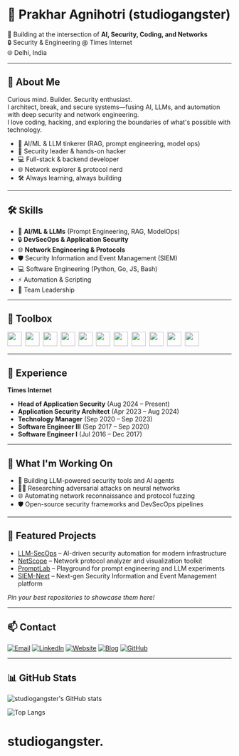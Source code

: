 # 👾 Prakhar Agnihotri (studiogangster)

🚀 Building at the intersection of **AI, Security, Coding, and Networks**  
🔒 Security & Engineering @ Times Internet  
🌐 Delhi, India

---

## 👤 About Me

Curious mind. Builder. Security enthusiast.  
I architect, break, and secure systems—fusing AI, LLMs, and automation with deep security and network engineering.  
I love coding, hacking, and exploring the boundaries of what's possible with technology.

- 🧠 AI/ML & LLM tinkerer (RAG, prompt engineering, model ops)
- 🔐 Security leader & hands-on hacker
- 💻 Full-stack & backend developer
- 🌐 Network explorer & protocol nerd
- 🛠️ Always learning, always building

---

## 🛠️ Skills

- 🤖 **AI/ML & LLMs** (Prompt Engineering, RAG, ModelOps)
- 🔒 **DevSecOps & Application Security**
- 🌐 **Network Engineering & Protocols**
- 🛡️ Security Information and Event Management (SIEM)
- 💻 Software Engineering (Python, Go, JS, Bash)
- ⚡ Automation & Scripting
- 👥 Team Leadership

---

## 🧰 Toolbox

<img src="https://cdn.jsdelivr.net/gh/devicons/devicon/icons/python/python-original.svg" width="32" />&nbsp;
<img src="https://cdn.jsdelivr.net/gh/devicons/devicon/icons/go/go-original.svg" width="32" />&nbsp;
<img src="https://cdn.jsdelivr.net/gh/devicons/devicon/icons/javascript/javascript-original.svg" width="32" />&nbsp;
<img src="https://cdn.jsdelivr.net/gh/devicons/devicon/icons/bash/bash-original.svg" width="32" />&nbsp;
<img src="https://cdn.jsdelivr.net/gh/devicons/devicon/icons/docker/docker-original.svg" width="32" />&nbsp;
<img src="https://cdn.jsdelivr.net/gh/devicons/devicon/icons/linux/linux-original.svg" width="32" />&nbsp;
<img src="https://cdn.jsdelivr.net/gh/devicons/devicon/icons/amazonwebservices/amazonwebservices-original.svg" width="32" />&nbsp;
<img src="https://cdn.jsdelivr.net/gh/devicons/devicon/icons/googlecloud/googlecloud-original.svg" width="32" />&nbsp;
<img src="https://cdn.jsdelivr.net/gh/devicons/devicon/icons/azure/azure-original.svg" width="32" />&nbsp;
<img src="https://cdn.jsdelivr.net/gh/devicons/devicon/icons/git/git-original.svg" width="32" />&nbsp;
<img src="https://cdn.jsdelivr.net/gh/devicons/devicon/icons/terraform/terraform-original.svg" width="32" />&nbsp;

---

## 💼 Experience

**Times Internet**  
- **Head of Application Security** (Aug 2024 – Present)
- **Application Security Architect** (Apr 2023 – Aug 2024)
- **Technology Manager** (Sep 2020 – Sep 2023)
- **Software Engineer III** (Sep 2017 – Sep 2020)
- **Software Engineer I** (Jul 2016 – Dec 2017)


---

## 🔭 What I'm Working On

- 🤖 Building LLM-powered security tools and AI agents
- 🕵️‍♂️ Researching adversarial attacks on neural networks
- 🌐 Automating network reconnaissance and protocol fuzzing
- 🛡️ Open-source security frameworks and DevSecOps pipelines

---

## 📂 Featured Projects

- [LLM-SecOps](#) – AI-driven security automation for modern infrastructure
- [NetScope](#) – Network protocol analyzer and visualization toolkit
- [PromptLab](#) – Playground for prompt engineering and LLM experiments
- [SIEM-Next](#) – Next-gen Security Information and Event Management platform

*Pin your best repositories to showcase them here!*

---

## 📫 Contact

[![Email](https://img.shields.io/badge/Email-prakhar.agnihotri@meddler.io-blue?style=flat&logo=gmail)](mailto:prakhar.agnihotri@meddler.io)
[![LinkedIn](https://img.shields.io/badge/LinkedIn-studiogangster-blue?style=flat&logo=linkedin)](https://www.linkedin.com/in/studiogangster)
[![Website](https://img.shields.io/badge/Website-meddler.io-0a192f?style=flat&logo=google-chrome)](https://meddler.io)
[![Blog](https://img.shields.io/badge/Blog-blog.meddler.io-0a192f?style=flat&logo=hashnode)](https://blog.meddler.io)
[![GitHub](https://img.shields.io/badge/GitHub-studiogangster-181717?style=flat&logo=github)](https://github.com/studiogangster)

---

## 📊 GitHub Stats

![studiogangster's GitHub stats](https://github-readme-stats.vercel.app/api?username=studiogangster&show_icons=true&theme=radical)

![Top Langs](https://github-readme-stats.vercel.app/api/top-langs/?username=studiogangster&layout=compact&theme=radical)
# studiogangster.
